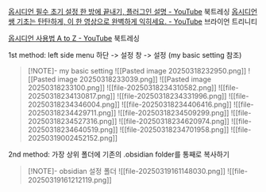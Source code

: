 [옵시디언 필수 초기 설정 한 방에 끝내기, 플러그인 설명 - YouTube](https://www.youtube.com/watch?v=RKKVIyZUuVw&list=PL-KPFbwFiAWA3bR3QSK3w6r_XM0KRzEFl&index=2) 북트레싱
[옵시디언 쌩 기초는 탄탄하게, 이 한 영상으로 완벽하게 익히세요. - YouTube](https://www.youtube.com/watch?v=KA1xjWQsex8&t=145s) 브라이언 트리니티

[옵시디언 사용법 A to Z - YouTube](https://www.youtube.com/playlist?list=PL-KPFbwFiAWA3bR3QSK3w6r_XM0KRzEFl)  북트레싱 

1st method:  left side menu 하단 -> 설정 창 -> 설정 (my basic setting 참조)

> [!NOTE]- my basic setting
>![[Pasted image 20250318232950.png]]
>![[Pasted image 20250318233039.png]]
>![[Pasted image 20250318233100.png]]
>![[file-20250318234310582.png]]
>![[file-20250318234130817.png]]
>![[file-20250318234331996.png]]
>![[file-20250318234346004.png]]
>![[file-20250318234406416.png]]
>![[file-20250318234429711.png]]
>![[file-20250318234509299.png]]
>![[file-20250318234527316.png]]
>![[file-20250318234620974.png]]
>![[file-20250318234640519.png]]
>![[file-20250318234701958.png]]
>![[file-20250319002452152.png]]

2nd method: 가장 상위 폴더에 기존의 .obsidian folder를 통째로 복사하기

> [!NOTE]- obsidian 설정 폴더
> ![[file-20250319161148030.png]]
> ![[file-20250319161212119.png]]
> >
